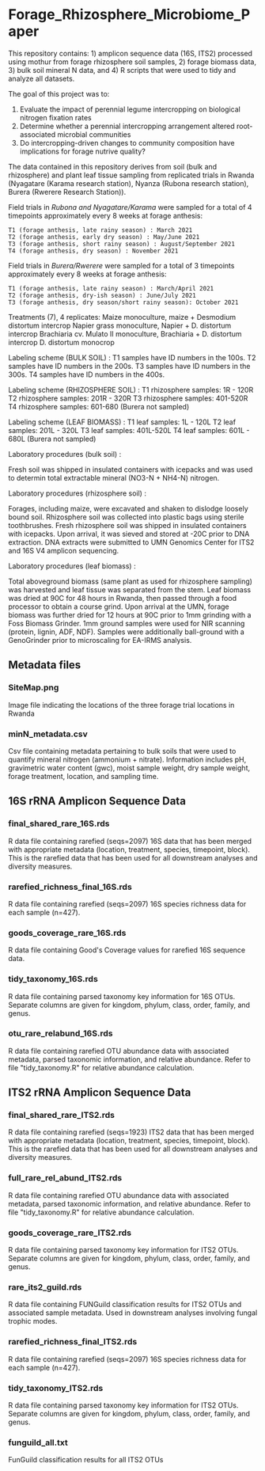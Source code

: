# Forage_Rhizosphere_Microbiome_Paper
This repository contains: 1) amplicon sequence data (16S, ITS2) processed using mothur from forage rhizosphere soil samples, 2) forage biomass data, 3) bulk soil mineral N data, and 4) R scripts that were used to tidy and analyze all datasets.

The goal of this project was to:
  1. Evaluate the impact of perennial legume intercropping on biological nitrogen fixation rates
  2. Determine whether a perennial intercropping arrangement altered root-associated microbial communities
  3. Do intercropping-driven changes to community composition have implications for forage nutrive quality?


  The data contained in this repository derives from soil (bulk and rhizosphere) and plant leaf tissue sampling
  from replicated trials in Rwanda (Nyagatare (Karama research station), Nyanza (Rubona research station), Burera (Rwerere Research Station)).

  Field trials in *Rubona and Nyagatare/Karama* were sampled for a total of 4 timepoints
  approximately every 8 weeks at forage anthesis:

    T1 (forage anthesis, late rainy season) : March 2021
    T2 (forage anthesis, early dry season) : May/June 2021
    T3 (forage anthesis, short rainy season) : August/September 2021
    T4 (forage anthesis, dry season) : November 2021

  Field trials in *Burera/Rwerere* were sampled for a total of 3 timepoints
  approximately every 8 weeks at forage anthesis:

    T1 (forage anthesis, late rainy season) : March/April 2021
    T2 (forage anthesis, dry-ish season) : June/July 2021
    T3 (forage anthesis, dry season/short rainy season): October 2021

  Treatments (7), 4 replicates:
  Maize monoculture, maize + Desmodium distortum intercrop
  Napier grass monoculture, Napier + D. distortum intercrop
  Brachiaria cv. Mulato II monoculture, Brachiaria + D. distortum intercrop
  D. distortum monocrop

  Labeling scheme (BULK SOIL) :
    T1 samples have ID numbers in the 100s.
    T2 samples have ID numbers in the 200s.
    T3 samples have ID numbers in the 300s.
    T4 samples have ID numbers in the 400s.

  Labeling scheme (RHIZOSPHERE SOIL) :
    T1 rhizosphere samples: 1R - 120R
    T2 rhizosphere samples: 201R - 320R
    T3 rhizosphere samples: 401-520R
    T4 rhizosphere samples: 601-680 (Burera not sampled)

  Labeling scheme (LEAF BIOMASS) :
    T1 leaf samples: 1L - 120L
    T2 leaf samples: 201L - 320L
    T3 leaf samples: 401L-520L
    T4 leaf samples: 601L - 680L (Burera not sampled)

  Laboratory procedures (bulk soil) :

  Fresh soil was shipped in insulated containers with icepacks and was used
  to determin total extractable mineral (NO3-N + NH4-N) nitrogen.

  Laboratory procedures (rhizosphere soil) :

  Forages, including maize, were excavated and shaken to dislodge loosely bound soil.
  Rhizosphere soil was collected into plastic bags using sterile toothbrushes.
  Fresh rhizosphere soil was shipped in insulated containers with icepacks.
  Upon arrival, it was sieved and stored at -20C prior to DNA extraction.
  DNA extracts were submitted to UMN Genomics Center for ITS2 and 16S V4 amplicon sequencing.

  Laboratory procedures (leaf biomass) :

  Total aboveground biomass (same plant as used for rhizosphere sampling) was harvested and leaf tissue was separated from the stem.
  Leaf biomass was dried at 90C for 48 hours in Rwanda, then passed through a food processor to obtain a course grind.
  Upon arrival at the UMN, forage biomass was further dried for 12 hours at 90C prior to 1mm grinding with a Foss Biomass Grinder.
  1mm ground samples were used for NIR scanning (protein, lignin, ADF, NDF).
  Samples were additionally ball-ground with a GenoGrinder prior to microscaling for EA-IRMS analysis.

## Metadata files

### SiteMap.png
Image file indicating the locations of the three forage trial locations in Rwanda

### minN_metadata.csv
Csv file containing metadata pertaining to bulk soils that were used to quantify mineral nitrogen (ammonium + nitrate). Information includes pH, gravimetric water content (gwc), moist sample weight, dry sample weight, forage treatment, location, and sampling time.

## 16S rRNA Amplicon Sequence Data

### final_shared_rare_16S.rds
R data file containing rarefied (seqs=2097) 16S data that has been merged with appropriate metadata (location, treatment, species, timepoint, block). This is the rarefied data that has been used for all downstream analyses and diversity measures.

### rarefied_richness_final_16S.rds
R data file containing rarefied (seqs=2097) 16S species richness data for each sample (n=427).

### goods_coverage_rare_16S.rds
R data file containing Good's Coverage values for rarefied 16S sequence data.

### tidy_taxonomy_16S.rds
R data file containing parsed taxonomy key information for 16S OTUs. Separate columns are given for kingdom, phylum, class, order, family, and genus.

### otu_rare_relabund_16S.rds
R data file containing rarefied OTU abundance data with associated metadata, parsed taxonomic information, and relative abundance. Refer to file "tidy_taxonomy.R" for relative abundance calculation.

## ITS2 rRNA Amplicon Sequence Data

### final_shared_rare_ITS2.rds
R data file containing rarefied (seqs=1923) ITS2 data that has been merged with appropriate metadata (location, treatment, species, timepoint, block). This is the rarefied data that has been used for all downstream analyses and diversity measures.

### full_rare_rel_abund_ITS2.rds
R data file containing rarefied OTU abundance data with associated metadata, parsed taxonomic information, and relative abundance. Refer to file "tidy_taxonomy.R" for relative abundance calculation.

### goods_coverage_rare_ITS2.rds
R data file containing parsed taxonomy key information for ITS2 OTUs. Separate columns are given for kingdom, phylum, class, order, family, and genus.

### rare_its2_guild.rds
R data file containing FUNGuild classification results for ITS2 OTUs and associated sample metadata. Used in downstream analyses involving fungal trophic modes. 

### rarefied_richness_final_ITS2.rds
R data file containing rarefied (seqs=2097) 16S species richness data for each sample (n=427).

### tidy_taxonomy_ITS2.rds
R data file containing parsed taxonomy key information for ITS2 OTUs. Separate columns are given for kingdom, phylum, class, order, family, and genus.

### funguild_all.txt
FunGuild classification results for all ITS2 OTUs

